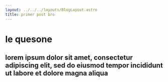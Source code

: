 ```yaml
---
layout: ../../../layouts/BlogLayout.astro
title: primer post bro
---
```

# le quesone
## lorem ipsum dolor sit amet, consectetur adipiscing elit, sed do eiusmod tempor incididunt ut labore et dolore magna aliqua